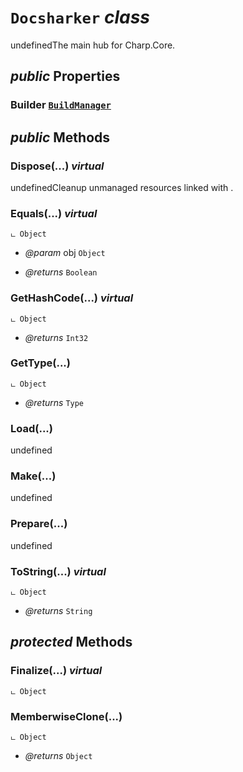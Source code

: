 # <code><span title="The main hub for Charp.Core.">Docsharker</span></code> *class*

undefinedThe main hub for Charp.Core.

## *public* Properties

### Builder <code><a href="BuildManager.md">BuildManager</a></code>





## *public* Methods

### Dispose(...) *virtual*

undefinedCleanup unmanaged resources linked with <see cref="P:DotDocs.Core.Docsharker.Builder" />.



### Equals(...) *virtual*

```
ட Object
```



- *@param* obj <code><span title="The main hub for Charp.Core.">Object</span></code>

- *@returns* <code><span title="The main hub for Charp.Core.">Boolean</span></code>

### GetHashCode(...) *virtual*

```
ட Object
```



- *@returns* <code><span title="The main hub for Charp.Core.">Int32</span></code>

### GetType(...)

```
ட Object
```



- *@returns* <code><span title="The main hub for Charp.Core.">Type</span></code>

### Load(...)

undefined



### Make(...)

undefined



### Prepare(...)

undefined



### ToString(...) *virtual*

```
ட Object
```



- *@returns* <code><span title="The main hub for Charp.Core.">String</span></code>

## *protected* Methods

### Finalize(...) *virtual*

```
ட Object
```





### MemberwiseClone(...)

```
ட Object
```



- *@returns* <code><span title="The main hub for Charp.Core.">Object</span></code>